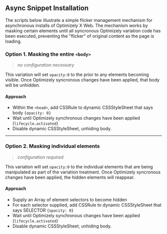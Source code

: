 ## Async Snippet Installation 
The scripts below illustrate a simple flicker management mechanism for asynchronous installs of Optimizely X Web. The mechanism works by masking certain elements until all syncronous Optimizely variation code has been executed, preventing the "flicker" of original content as the page is loading.

### Option 1. Masking the entire `<body>`
> _no configuration necessary_

This variation will set `opacity:0` to the <body> prior to any elements becoming visible. Once Optimizely syncronous changes have been applied, that body will be unhidden.

#### Approach
* Within the `<head>`, add CSSRule to dynamic CSSStyleSheet that says body `{opacity: 0}`
* Wait until Optimizely synchronous changes have been applied (`lifecycle.activated`)
* Disable dynamic CSSStyleSheet, unhiding body.

---

### Option 2. Masking individual elements
> _configuration required_

This variation will set `opacity:0` to the individual elements that are being manipulated as part of the variation treatment. Once Optimizely syncronous changes have been applied, the hidden elements will reappear. 

#### Approach
* Supply an Array of element selectors to become hidden
* For each selector supplied, add CSSRule to dynamic CSSStyleSheet that says SELECTOR `{opacity: 0}`
* Wait until Optimizely synchronous changes have been applied (`lifecycle.activated`)
* Disable dynamic CSSStyleSheet, unhiding body.
